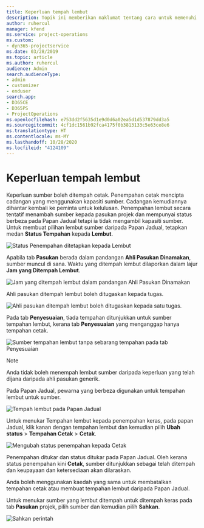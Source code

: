 ```yaml
---
title: Keperluan tempah lembut
description: Topik ini memberikan maklumat tentang cara untuk memenuhi keperluan tempahan lembut.
author: ruhercul
manager: kfend
ms.service: project-operations
ms.custom:
- dyn365-projectservice
ms.date: 03/28/2019
ms.topic: article
ms.author: ruhercul
audience: Admin
search.audienceType:
- admin
- customizer
- enduser
search.app:
- D365CE
- D365PS
- ProjectOperations
ms.openlocfilehash: e753dd2f5635d1e9d0d6a02ea5d1d537879dd3a5
ms.sourcegitcommit: 4cf1dc1561b92fca4175f0b3813133c5e63ce8e6
ms.translationtype: HT
ms.contentlocale: ms-MY
ms.lasthandoff: 10/28/2020
ms.locfileid: "4124109"
---
```

# <a name="soft-book-requirements"></a>Keperluan tempah lembut

Keperluan sumber boleh ditempah cetak. Penempahan cetak mencipta cadangan yang menggunakan kapasiti sumber. Cadangan kemudiannya dihantar kembali ke peminta untuk kelulusan. Penempahan lembut secara tentatif menambah sumber kepada pasukan projek dan mempunyai status berbeza pada Papan Jadual tetapi ia tidak mengambil kapasiti sumber. Untuk membuat pilihan lembut sumber daripada Papan Jadual, tetapkan medan **Status Tempahan** kepada **Lembut**.

![Status Penempahan ditetapkan kepada Lembut](media/Resource-Management-image77.png)

Apabila tab **Pasukan** berada dalam pandangan **Ahli Pasukan Dinamakan**, sumber muncul di sana. Waktu yang ditempah lembut dilaporkan dalam lajur **Jam yang Ditempah Lembut**.

![Jam yang ditempah lembut dalam pandangan Ahli Pasukan Dinamakan](media/Resource-Management-image78.png)

Ahli pasukan ditempah lembut boleh ditugaskan kepada tugas.

![Ahli pasukan ditempah lembut boleh ditugaskan kepada satu tugas.](media/Resource-Management-image79.png)

Pada tab **Penyesuaian**, tiada tempahan ditunjukkan untuk sumber tempahan lembut, kerana tab **Penyesuaian** yang menganggap hanya tempahan cetak.

![Sumber tempahan lembut tanpa sebarang tempahan pada tab Penyesuaian](media/Resource-Management-image80.png)

> [!NOTE]
> Anda tidak boleh menempah lembut sumber daripada keperluan yang telah dijana daripada ahli pasukan generik.

Pada Papan Jadual, pewarna yang berbeza digunakan untuk tempahan lembut untuk sumber.

![Tempah lembut pada Papan Jadual](media/Resource-Management-image81.png)

Untuk menukar Tempahan lembut kepada penempahan keras, pada papan Jadual, klik kanan dengan tempahan lembut dan kemudian pilih **Ubah status** \> **Tempahan Cetak** \> **Cetak**.

![Mengubah status penempahan kepada Cetak](media/Resource-Management-image82.png)

Penempahan ditukar dan status ditukar pada Papan Jadual. Oleh kerana status penempahan kini **Cetak**, sumber ditunjukkan sebagai telah ditempah dan keupayaan dan ketersediaan akan dilaraskan.

Anda boleh menggunakan kaedah yang sama untuk membatalkan tempahan cetak atau membuat tempahan lembut daripada Papan Jadual.

Untuk menukar sumber yang lembut ditempah untuk ditempah keras pada tab **Pasukan** projek, pilih sumber dan kemudian pilih **Sahkan**.

![Sahkan perintah](media/Resource-Management-image83.png)

